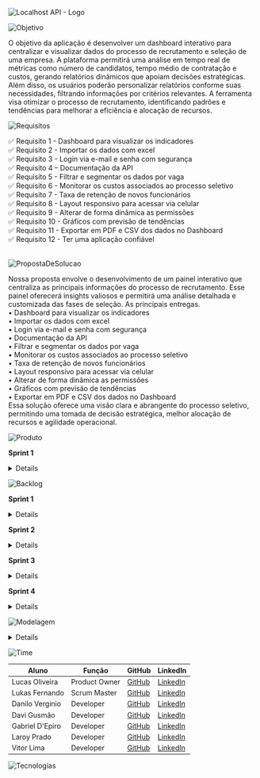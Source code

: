 ![Localhost API - Logo](https://github.com/user-attachments/assets/5d04e4d3-64c1-4890-b756-604a49fe3311)


![Objetivo](https://github.com/user-attachments/assets/c4fca693-63f8-4329-a0e8-4b103d9ab544)

O objetivo da aplicação é desenvolver um dashboard interativo para centralizar e visualizar dados do processo de recrutamento e seleção de uma empresa. A plataforma permitirá uma análise em tempo real de métricas como número de candidatos, tempo médio de contratação e custos, gerando relatórios dinâmicos que apoiam decisões estratégicas. Além disso, os usuários poderão personalizar relatórios conforme suas necessidades, filtrando informações por critérios relevantes. A ferramenta visa otimizar o processo de recrutamento, identificando padrões e tendências para melhorar a eficiência e alocação de recursos.

<div id="requisitos">
    <img src="https://github.com/user-attachments/assets/7c923995-da65-4006-b748-71be1a5f5b51" alt="Requisitos">
</div>

✅ Requisito 1 - Dashboard para visualizar os indicadores </br>
✅ Requisito 2 - Importar os dados com excel </br>
✅ Requisito 3 - Login via e-mail e senha com segurança </br>
✅ Requisito 4 – Documentação da API </br>
✅ Requisito 5 - Filtrar e segmentar os dados por vaga </br>
✅ Requisito 6 - Monitorar os custos associados ao processo seletivo </br>
✅ Requisito 7 - Taxa de retenção de novos funcionários </br>
✅ Requisito 8 - Layout responsivo para acessar via celular </br>
✅ Requisito 9 - Alterar de forma dinâmica as permissões </br>
✅ Requisito 10 - Gráficos com previsão de tendências </br>
✅ Requisito 11 - Exportar em PDF e CSV dos dados no Dashboard </br>
✅ Requisito 12 - Ter uma aplicação confiável </br>
</br>

![PropostaDeSolucao](https://github.com/user-attachments/assets/5dc4a1e7-4e19-429a-91ce-7b824780c50f)

Nossa proposta envolve o desenvolvimento de um painel interativo que centraliza as principais informações do processo de recrutamento. Esse painel oferecerá insights valiosos e permitirá uma análise detalhada e customizada das fases de seleção. As principais entregas. <br/>
    •  Dashboard para visualizar os indicadores <br/>
    •  Importar os dados com excel <br/>
    •  Login via e-mail e senha com segurança <br/>
    •  Documentação da API <br/>
    •  Filtrar e segmentar os dados por vaga <br/>
    •  Monitorar os custos associados ao processo seletivo <br/>
    •  Taxa de retenção de novos funcionários <br/>
    •  Layout responsivo para acessar via celular <br/>
    •  Alterar de forma dinâmica as permissões <br/>
    •  Gráficos com previsão de tendências <br/>
    •  Exportar em PDF e CSV dos dados no Dashboard <br/>
Essa solução oferece uma visão clara e abrangente do processo seletivo, permitindo uma tomada de decisão estratégica, melhor alocação de recursos e agilidade operacional.

![Produto](https://github.com/user-attachments/assets/350e2bd9-b395-4581-a352-d723fa62e332)

**Sprint 1**
<details>
  
[Screencast from 2024-09-29 22-07-52.webm](https://github.com/user-attachments/assets/030b4637-d812-46d1-9c0b-a8343941f8b8)

</details>


![Backlog](https://github.com/user-attachments/assets/94656158-8e74-4cf6-a2fc-fd1e2f8a6808)

**Sprint 1**
<details>

| Prioridade | História                                                                                              | Jira          | Requisitos                |
|------------|-------------------------------------------------------------------------------------------------------|---------------|---------------------------|
| 1          | Como usuário de RH, para acessar o dashboard e visualizar pelo menos 3 indicadores:                   | [Ver no Jira](https://localhost305.atlassian.net/browse/LOC-1)  | [Requisito 1](#requisitos) |
|            | - Indicador com o número de candidatos por vagas                                                      |               |                           |
|            | - Um card com o tempo médio de contratação                                                            |               |                           |
|            | - Filtrar por período                                                                                 |               |                           |
| 2          | Funcionalidade de import dos dados (ETL).                                                             | [Ver no Jira](https://localhost305.atlassian.net/browse/LOC-2)  | [Requisito 2](#requisitos) |
| 3          | Como usuário de RH quero acessar a plataforma via login de e-mail e senha.                            | [Ver no Jira](https://localhost305.atlassian.net/browse/LOC-3)  | [Requisito 3](#requisitos) |

</details>

**Sprint 2**
<details>

| Prioridade | História                                                                                              | Jira          | Requisitos                |
|------------|-------------------------------------------------------------------------------------------------------|---------------|---------------------------|
| 1          | Como usuário de RH, quero filtrar e segmentar todos os dados por tipo de vaga, na tela de dashboard.  | [Ver no Jira](https://localhost305.atlassian.net/browse/LOC-4)  | [Requisito 5](#requisitos) |
| 2          | Preciso monitorar os custos associados ao processo seletivo.                                          | [Ver no Jira](https://localhost305.atlassian.net/browse/LOC-6)  | [Requisito 6](#requisitos) |
| 3          | No dashboard quero visualizar um card com a taxa de retenção de novos funcionários.                   | [Ver no Jira](https://localhost305.atlassian.net/browse/LOC-5)  | [Requisito 7](#requisitos) |
| 4          | Quero ter uma aplicação estável e confiável (DevOps).                                                | [Ver no Jira](https://localhost305.atlassian.net/browse/LOC-48)  | [Requisito 12](#requisitos) |
| 5          | Como usuário quero ter um layout responsivo para acessar via celular nas reuniões.                    | [Ver no Jira](https://localhost305.atlassian.net/browse/LOC-43) | [Requisito 8](#requisitos) |

</details>

**Sprint 3**
<details>

| Prioridade | História                                                                                          | Jira          | Requisitos                |
|------------|---------------------------------------------------------------------------------------------------|---------------|---------------------------|
| 1          | Precisa melhorar o import dos dados validando a integridade dos mesmos.                           | [Ver no Jira](https://localhost305.atlassian.net/browse/LOC-47) | [Requisito 2](#requisitos) |
| 2          | Quero analisar pelo menos duas tendências e padrões no processo de seleção, e conseguir filtrar por cargo | [Ver no Jira](https://localhost305.atlassian.net/browse/LOC-10) | [Requisitos](#requisitos) |
| 3          | Como usuário de RH, preciso liberar o acesso de acordo com o cargo e poder alterar a forma dinâmica as permissões | [Ver no Jira](https://localhost305.atlassian.net/browse/LOC-8) | [Requisito 9](#requisitos) |
| 4          | Como usuário preciso ter uma senha segura.                                                        | [Ver no Jira](https://localhost305.atlassian.net/browse/LOC-45) | [Requisito 3](#requisitos) |

</details>

**Sprint 4**
<details>

| Prioridade | História                                                                                          | Jira          | Requisitos                |
|------------|---------------------------------------------------------------------------------------------------|---------------|---------------------------|
| 1          | Quero ter a opção de exportar em PDF e CSV dos dados no Dashboard.                                | [Ver no Jira](https://localhost305.atlassian.net/browse/LOC-9)  | [Requisito 11](#requisitos) |

</details>


![Modelagem](https://github.com/user-attachments/assets/b74c1529-06d5-449f-a6d0-b7909d026f00)

<details>

![MER](https://github.com/Localhost-305/localhost-database/blob/main/MER/MER.png)

</details>


![Time](https://github.com/user-attachments/assets/a3fa4a08-00aa-4f95-9947-5e6453eade2a)

| Aluno             | Função       | GitHub       | LinkedIn       |
|-------------------|--------------|--------------|-----------------|
| Lucas Oliveira    | Product Owner| [GitHub](https://github.com/LucasOliveira321) | [LinkedIn](https://www.linkedin.com/in/lucas-augusto-oliveira/)                                                                           |
| Lukas Fernando    | Scrum Master | [GitHub](https://github.com/LukasFernando)    | [LinkedIn](#)                                                                                                                             |
| Danilo Verginio   | Developer    | [GitHub](https://github.com/Daniloel)         | [LinkedIn](https://www.linkedin.com/in/daniloverginio)                                                                                    |
| Davi Gusmão       | Developer    | [GitHub](https://github.com/Davign10)         | [LinkedIn](https://br.linkedin.com/in/dgusm%C3%A3o)                                                                                       |
| Gabriel D'Epiro   | Developer    | [GitHub](https://github.com/GabrielDepiro)    | [LinkedIn](https://www.linkedin.com/in/gabriel-depiro/)                                                                                   |
| Laroy Prado       | Developer    | [GitHub](https://github.com/laroyprado)       | [LinkedIn](https://br.linkedin.com/in/laroyprado)                                                                                         |
| Vitor Lima        | Developer    | [GitHub](https://github.com/VilRL)            | [LinkedIn](https://www.linkedin.com/in/vitor-lima-dev?utm_source=share&utm_campaign=share_via&utm_content=profile&utm_medium=android_app) |


![Tecnologias](https://github.com/user-attachments/assets/74af18c3-3b53-48cd-b0eb-c0141b473b91)


